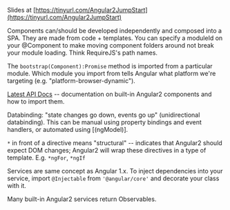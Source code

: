 Slides at [https://tinyurl.com/Angular2JumpStart](https://tinyurl.com/Angular2JumpStart)

Components can/should be developed independently and composed into a SPA. They are made from code + templates. You can specify a moduleId on your @Component to make moving component folders around not break your module loading. Think RequireJS's path names.

The `bootstrap(Component):Promise` method is imported from a particular module. Which module you import from tells Angular what platform we're targeting (e.g. "platform-browser-dynamic").

[Latest API Docs](https://angular.io/docs/ts/latest/api) -- documentation on built-in Angular2 components and how to import them.

Databinding: "state changes go down, events go up" (unidirectional databinding). This can be manual using property bindings and event handlers, or automated using [(ngModel)].

`*` in front of a directive means "structural" -- indicates that Angular2 should expect DOM changes; Angular2 will wrap these directives in a type of template. E.g. `*ngFor`, `*ngIf`

Services are same concept as Angular 1.x. To inject dependencies into your service, import `@Injectable` from `'@angular/core'` and decorate your class with it.

Many built-in Angular2 services return Observables.